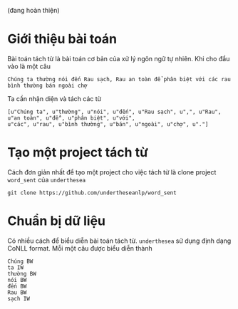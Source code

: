 (đang hoàn thiện)

# Giới thiệu bài toán 

Bài toán tách từ là bài toán cơ bản của xử lý ngôn ngữ tự nhiên. Khi cho đầu vào là một câu 

```
Chúng ta thường nói đến Rau sạch, Rau an toàn để phân biệt với các rau bình thường bán ngoài chợ
```

Ta cần nhận diện và tách các từ

```
[u"Chúng ta", u"thường", u"nói", u"đến", u"Rau sạch", u",", u"Rau", u"an toàn", u"để", u"phân biệt", u"với",
u"các", u"rau", u"bình thường", u"bán", u"ngoài", u"chợ", u"."]
```

# Tạo một project tách từ

Cách đơn giản nhất để tạo một project cho việc tách từ là clone project `word_sent` của `underthesea`

```
git clone https://github.com/undertheseanlp/word_sent
```

# Chuẩn bị dữ liệu

Có nhiều cách để biểu diễn bài toán tách từ. `underthesea` sử dụng định dạng CoNLL format. Mỗi một câu được biểu diễn thành

```
Chúng BW
ta IW
thường BW
nói BW
đến BW
Rau BW
sạch IW
```

